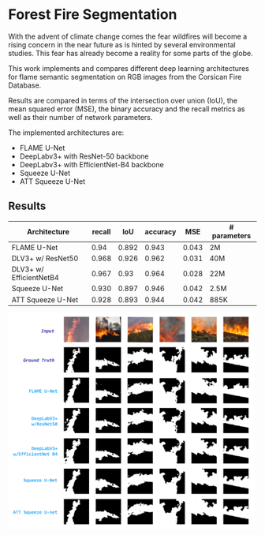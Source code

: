 # Forest Fire Segmentation

With the advent of climate change comes the fear wildfires will become a rising concern in the near future as is hinted by several environmental studies. This fear has
already become a reality for some parts of the globe.

This work implements and compares different deep learning architectures for flame semantic segmentation on RGB images from the Corsican Fire Database.

Results are compared in terms of the intersection over union (IoU), the mean squared error (MSE), the binary accuracy and
the recall metrics as well as their number of network parameters. 

The implemented architectures are:
* FLAME U-Net
* DeepLabv3+ with ResNet-50 backbone
* DeepLabv3+ with EfficientNet-B4 backbone
* Squeeze U-Net 
* ATT Squeeze U-Net

## Results
Architecture | recall | IoU | accuracy | MSE | # parameters
------------ | -------|-----|----------|-----|-------------
FLAME U-Net | 0.94 | 0.892 | 0.943 | 0.043 | 2M
DLV3+ w/ ResNet50 | 0.968 | 0.926 | 0.962 | 0.031 | 40M
DLV3+ w/ EfficientNetB4 | 0.967 | 0.93 | 0.964 | 0.028 | 22M
Squeeze U-Net | 0.930 | 0.897 | 0.946 | 0.042 | 2.5M
ATT Squeeze U-Net | 0.928 | 0.893 | 0.944 | 0.042 | 885K

<img src="/figures/prediction_plate.png" alt="Results" width="500">
